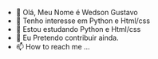 - 👋 Olá, Meu Nome é Wedson Gustavo
- 👀 Tenho interesse em Python e Html/css
- 🌱 Estou estudando Python e Html/css
- 💞️ Eu Pretendo contribuir ainda.
- 📫 How to reach me ...

<!---
Wedson23/Wedson23 is a ✨ special ✨ repository because its `README.md` (this file) appears on your GitHub profile.
You can click the Preview link to take a look at your changes.
--->
